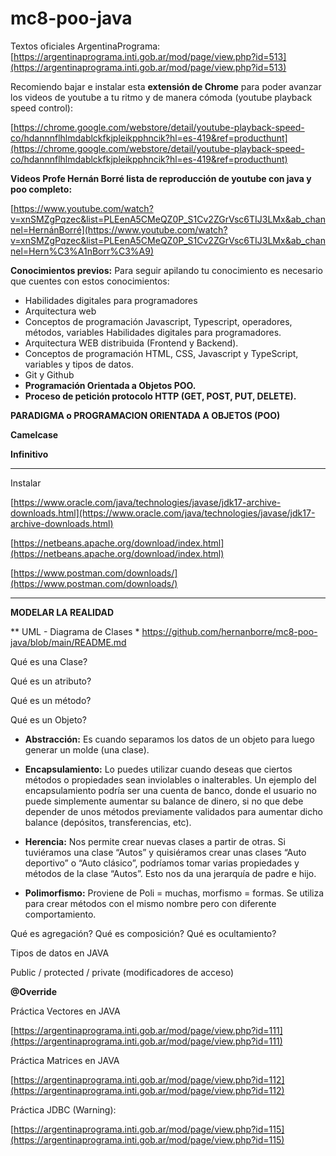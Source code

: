 # mc8-poo-java

Textos oficiales ArgentinaPrograma: [https://argentinaprograma.inti.gob.ar/mod/page/view.php?id=513](https://argentinaprograma.inti.gob.ar/mod/page/view.php?id=513)

Recomiendo bajar e instalar esta **extensión de Chrome** para poder avanzar los videos de youtube a tu ritmo y de manera cómoda (youtube playback speed control):

 [https://chrome.google.com/webstore/detail/youtube-playback-speed-co/hdannnflhlmdablckfkjpleikpphncik?hl=es-419&ref=producthunt](https://chrome.google.com/webstore/detail/youtube-playback-speed-co/hdannnflhlmdablckfkjpleikpphncik?hl=es-419&ref=producthunt)

**Videos Profe Hernán Borré lista de reproducción de youtube con java y poo completo:** 

[https://www.youtube.com/watch?v=xnSMZgPqzec&list=PLEenA5CMeQZ0P_S1Cv2ZGrVsc6TIJ3LMx&ab_channel=HernánBorré](https://www.youtube.com/watch?v=xnSMZgPqzec&list=PLEenA5CMeQZ0P_S1Cv2ZGrVsc6TIJ3LMx&ab_channel=Hern%C3%A1nBorr%C3%A9)

**Conocimientos previos:** Para seguir apilando tu conocimiento es necesario que cuentes con estos conocimientos:

- Habilidades digitales para programadores
- Arquitectura web
- Conceptos de programación Javascript, Typescript, operadores, métodos, variables Habilidades digitales para programadores.
- Arquitectura WEB distribuida (Frontend y Backend).
- Conceptos de programación HTML, CSS, Javascript y TypeScript, variables y tipos de datos.
- Git y Github
- **Programación Orientada a Objetos POO.**
- **Proceso de petición protocolo HTTP (GET, POST, PUT, DELETE).**

**PARADIGMA o PROGRAMACION ORIENTADA A OBJETOS  (POO)**

**Camelcase** 

**Infinitivo** 

 ****
Instalar 

[https://www.oracle.com/java/technologies/javase/jdk17-archive-downloads.html](https://www.oracle.com/java/technologies/javase/jdk17-archive-downloads.html)

[https://netbeans.apache.org/download/index.html](https://netbeans.apache.org/download/index.html)

[https://www.postman.com/downloads/](https://www.postman.com/downloads/)

 ****

**MODELAR LA REALIDAD**

** UML - Diagrama de Clases * 
https://github.com/hernanborre/mc8-poo-java/blob/main/README.md

Qué es una Clase? 

Qué es un atributo? 

Qué es un método?

Qué es un Objeto? 

- **Abstracción:** Es cuando separamos los datos de un objeto para luego generar un molde (una clase).
- **Encapsulamiento:** Lo puedes utilizar cuando deseas que ciertos métodos o propiedades sean inviolables o inalterables.
    Un ejemplo del encapsulamiento podría ser una cuenta de banco, donde el usuario no puede simplemente aumentar su balance de dinero, si no que debe depender de unos métodos previamente validados para aumentar dicho balance (depósitos, transferencias, etc).
    
- **Herencia:** Nos permite crear nuevas clases a partir de otras. Si tuviéramos una clase “Autos” y quisiéramos crear unas clases “Auto deportivo” o “Auto clásico”, podríamos tomar varias propiedades y métodos de la clase “Autos”. Esto nos da una jerarquía de padre e hijo.
- **Polimorfismo:** Proviene de Poli = muchas, morfismo = formas. Se utiliza para crear métodos con el mismo nombre pero con diferente comportamiento.

Qué es agregación? 
Qué es composición? 
Qué es ocultamiento?

Tipos de datos en JAVA 

Public / protected / private (modificadores de acceso) 

**@Override** 

Práctica Vectores en JAVA

[https://argentinaprograma.inti.gob.ar/mod/page/view.php?id=111](https://argentinaprograma.inti.gob.ar/mod/page/view.php?id=111)

Práctica Matrices en JAVA

[https://argentinaprograma.inti.gob.ar/mod/page/view.php?id=112](https://argentinaprograma.inti.gob.ar/mod/page/view.php?id=112)

Práctica JDBC (Warning):

[https://argentinaprograma.inti.gob.ar/mod/page/view.php?id=115](https://argentinaprograma.inti.gob.ar/mod/page/view.php?id=115)
